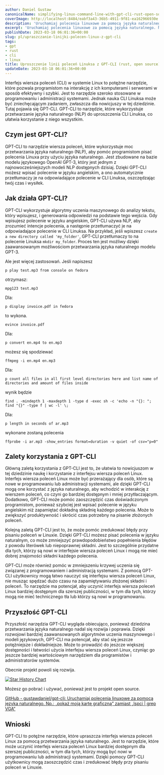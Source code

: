 ```yaml
---
author: Daniel Gustaw
canonicalName: simplifying-linux-command-line-with-gpt-cli-rust-open-source
coverImage: http://localhost:8484/eabf3a43-36b5-4911-9f81-ea162966930e.avif
description: 'Uruchamiaj polecenia linuxowe za pomocą języka naturalnego. Na przykład: ''pokaż moją kartę graficzną'' zamiast ''lspci | grep VGA'', otwarty projekt napisany w rust.'
excerpt: 'Uruchamiaj polecenia linuxowe za pomocą języka naturalnego. Na przykład: ''pokaż moją kartę graficzną'' zamiast ''lspci | grep VGA'', otwarty projekt napisany w rust.'
publishDate: 2023-03-18 06:01:36+00:00
slug: pl/upraszczanie-linijki-polecen-linux-z-gpt-cli
tags:
- gpt
- rust
- cli
- linux
title: Uproszczenie linii poleceń Linuksa z GPT-CLI (rust, open source)
updateDate: 2023-03-18 06:01:36+00:00
---
```


Interfejs wiersza poleceń (CLI) w systemie Linux to potężne narzędzie, które pozwala programistom na interakcję z ich komputerami i serwerami w sposób efektywny i szybki. Jest to narzędzie szeroko stosowane w programowaniu i administracji systemami. Jednak nauka CLI Linuksa może być zniechęcającym zadaniem, zwłaszcza dla nowicjuszy w tej dziedzinie. Tutaj pojawia się GPT-CLI. GPT-CLI to narzędzie, które wykorzystuje przetwarzanie języka naturalnego (NLP) do uproszczenia CLI Linuksa, co ułatwia korzystanie z niego wszystkim.

## Czym jest GPT-CLI?

GPT-CLI to narzędzie wiersza poleceń, które wykorzystuje moc przetwarzania języka naturalnego (NLP), aby pomóc programistom pisać polecenia Linuxa przy użyciu języka naturalnego. Jest zbudowane na bazie modelu językowego OpenAI GPT-3, który jest jednym z najnowocześniejszych modeli NLP dostępnych dzisiaj. Dzięki GPT-CLI możesz wpisać polecenie w języku angielskim, a ono automatycznie przetłumaczy je na odpowiadające polecenie w CLI Linuksa, oszczędzając twój czas i wysiłek.

## Jak działa GPT-CLI?

GPT-CLI wykorzystuje algorytmy uczenia maszynowego do analizy tekstu, który wpisujesz, i generowania odpowiedzi na podstawie tego wejścia. Gdy wpisujesz polecenie w języku angielskim, GPT-CLI używa NLP, aby zrozumieć intencje polecenia, a następnie przetłumaczyć je na odpowiadające polecenie w CLI Linuksa. Na przykład, jeśli wpiszesz `create a new directory called 'my_folder'`, GPT-CLI przetłumaczy to na polecenie Linuksa `mkdir my_folder`. Proces ten jest możliwy dzięki zaawansowanym możliwościom przetwarzania języka naturalnego modelu GPT-3.

Ale jest więcej zastosowań. Jeśli napiszesz

```
p play test.mp3 from console on fedora
```

otrzymasz:

```
mpg123 test.mp3
```

Dla:

```
p display invoice.pdf in fedora
```

to wykona.

```
evince invoice.pdf
```

Dla:

```
p convert en.mp4 to en.mp3
```

możesz się spodziewać

```
ffmpeg -i en.mp4 en.mp3
```

Dla:

```
p count all files in all first level directories here and list name of directories and amount of files inside
```

wynik będzie

```
find . -mindepth 1 -maxdepth 1 -type d -exec sh -c 'echo -n "{}: "; find "{}" -type f | wc -l' \;
```

Dla:

```
p length in seconds of ar.mp3
```

wykonane zostaną polecenia

```
ffprobe -i ar.mp3 -show_entries format=duration -v quiet -of csv="p=0"
```

## Zalety korzystania z GPT-CLI

Główną zaletą korzystania z GPT-CLI jest to, że ułatwia to nowicjuszom w tej dziedzinie naukę i korzystanie z interfejsu wiersza poleceń Linux. Interfejs wiersza poleceń Linux może być przerażający dla osób, które są nowe w programowaniu lub administracji systemami, ale dzięki GPT-CLI mogą one korzystać z języka naturalnego, aby wchodzić w interakcję z wierszem poleceń, co czyni go bardziej dostępnym i mniej przytłaczającym. Dodatkowo, GPT-CLI może pomóc zaoszczędzić czas doświadczonym programistom, ponieważ szybciej jest wpisać polecenie w języku angielskim niż zapamiętać dokładną składnię każdego polecenia. Może to zwiększyć produktywność i skrócić czas potrzebny na pisanie złożonych poleceń.

Kolejną zaletą GPT-CLI jest to, że może pomóc zredukować błędy przy pisaniu poleceń w Linuxie. Dzięki GPT-CLI możesz pisać polecenia w języku naturalnym, co może zmniejszyć prawdopodobieństwo popełnienia błędów z powodu literówek lub niepoprawnej składni. Jest to szczególnie przydatne dla tych, którzy są nowi w interfejsie wiersza poleceń Linux i mogą nie mieć dobrej znajomości składni każdego polecenia.

GPT-CLI może również pomóc w zmniejszeniu krzywej uczenia się związanej z programowaniem i administracją systemami. Z pomocą GPT-CLI użytkownicy mogą łatwo nauczyć się interfejsu wiersza poleceń Linux, nie musząc spędzać dużo czasu na zapamiętywaniu złożonej składni i poleceń. To narzędzie ma potencjał, aby uczynić interfejs wiersza poleceń Linux bardziej dostępnym dla szerszej publiczności, w tym dla tych, którzy mogą nie mieć technicznego tła lub którzy są nowi w programowaniu.

## Przyszłość GPT-CLI

Przyszłość narzędzia GPT-CLI wygląda obiecująco, ponieważ dziedzina przetwarzania języka naturalnego nadal się rozwija i poprawia. Dzięki rozwojowi bardziej zaawansowanych algorytmów uczenia maszynowego i modeli językowych, GPT-CLI ma potencjał, aby stać się jeszcze potężniejsze i dokładniejsze. Może to prowadzić do jeszcze większej dostępności i łatwości użycia interfejsu wiersza poleceń Linux, czyniąc go jeszcze bardziej wartościowym narzędziem dla programistów i administratorów systemów.

Obecnie projekt powoli się rozwija.

[![Star History Chart](https://api.star-history.com/svg?repos=gustawdaniel/gpt-cli&type=Date)](https://star-history.com/#gustawdaniel/gpt-cli&Date)

Możesz go pobrać i używać, ponieważ jest to projekt open source.

[GitHub - gustawdaniel/gpt-cli: Uruchamiaj polecenia linuxowe za pomocą języka naturalnego. Np.: „pokaż moją kartę graficzną” zamiast „lspci | grep VGA”](https://github.com/gustawdaniel/gpt-cli)

## Wnioski

GPT-CLI to potężne narzędzie, które upraszcza interfejs wiersza poleceń Linux za pomocą przetwarzania języka naturalnego. Jest to narzędzie, które może uczynić interfejs wiersza poleceń Linux bardziej dostępnym dla szerszej publiczności, w tym dla tych, którzy mogą być nowi w programowaniu lub administracji systemami. Dzięki pomocy GPT-CLI użytkownicy mogą zaoszczędzić czas i zredukować błędy przy pisaniu poleceń w Linuxie.
